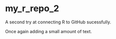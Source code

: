 # my_r_repo_2
A second try at connecting R to GitHub sucessfully. 

Once again adding a small amount of text. 

